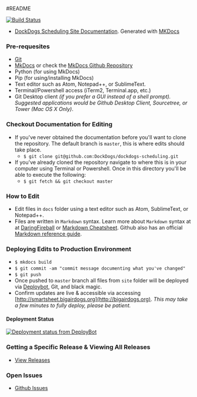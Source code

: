 #README

[![Build Status](https://travis-ci.org/DockDogs/dockdogs-scheduling.svg?branch=master)](https://travis-ci.org/DockDogs/dockdogs-scheduling)


* [DockDogs Scheduling Site Documentation](http://smartsheet.bigairdogs.org). Generated with [MKDocs](http://mkdocs.org)

### Pre-requesites 

* [Git](http://github.com)
* [MkDocs](http://mkdocs.org) or check the [MkDocs Github Repository](https://github.com/mkdocs/mkdocs/)
* Python (for using MkDocs)
* Pip (for using/installing MkDocs)
* Text editor such as Atom, Notepad++, or SublimeText.
* Terminal/Powershell access (iTerm2, Terminal.app, etc.)
* Git Desktop client _(if you prefer a GUI instead of a shell prompt). Suggested applications would be Github Desktop Client, Sourcetree, or Tower (Mac OS X Only)_.

### Checkout Documentation for Editing

* If you've never obtained the documentation before you'll want to clone the repository. The default branch is `master`, this is where edits should take place.
    * `$ git clone git@github.com:DockDogs/dockdogs-scheduling.git`
* If you've already cloned the repository navigate to where this is in your computer using Terminal or Powershell. Once in this directory you'll be able to execute the following:
    * `$ git fetch && git checkout master`

### How to Edit

* Edit files in `docs` folder using a text editor such as Atom, SublimeText, or Notepad++. 
* Files are written in `Markdown` syntax. Learn more about `Markdown` syntax at at [DaringFireball](https://daringfireball.net/projects/markdown/) or [Markdown Cheatsheet](https://github.com/adam-p/markdown-here/wiki/Markdown-Cheatsheet). Github also has an official [Markdown reference guide](https://help.github.com/articles/markdown-basics/).

### Deploying Edits to Production Environment

* `$ mkdocs build`
* `$ git commit -am "commit message documenting what you've changed"`
* `$ git push`
* Once pushed to `master` branch all files from `site` folder will be deployed via [Deploybot](http://deploybot.com), Git, and black magic.
* Confirm updates are live & accessible via accessing [http://smartsheet.bigairdogs.org](http://bigairdogs.org). _This may take a few minutes to fully deploy, please be patient._


#### Deployment Status 

[![Deployment status from DeployBot](https://dockdogs.deploybot.com/badge/77558059970570/58385.svg)](http://deploybot.com)

### Getting a Specific Release & Viewing All Releases

* [View Releases](https://github.com/DockDogs/dockdogs-scheduling/releases)

### Open Issues

* [Github Issues](https://github.com/brianjking/dockdogs-scheduling/issues)

